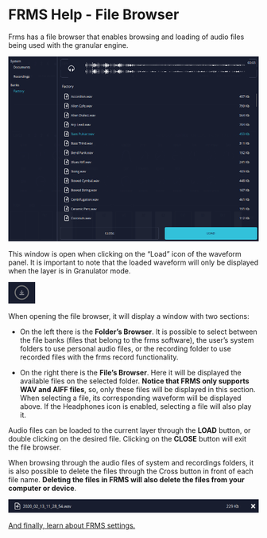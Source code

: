 # FRMS Help - File Browser

Frms has a file browser that enables browsing and loading of audio files being used with the granular engine.

<img src="/frms/images/file-browser.png" style="padding: 0px; bottom-padding: 0px;" alt="FRMS File Browser" />

This window is open when clicking on the “Load” icon of the waveform panel. It is important to note that the loaded waveform will only be displayed when the layer is in Granulator mode.

<img src="/frms/images/load-file-icon.png" style="padding: 0px; bottom-padding: 0px;" alt="FRMS Load File Icon"/>

When opening the file browser, it will display a window with two sections:

- On the left there is the **Folder’s Browser**. It is possible to select between the file banks (files that belong to the frms software), the user’s system folders to use personal audio files, or the recording folder to use recorded files with the frms record functionality.

- On the right there is the **File’s Browser**. Here it will be displayed the available files on the selected folder. **Notice that FRMS only supports WAV and AIFF files**, so, only these files will be displayed in this section. When selecting a file, its corresponding waveform will be displayed above. If the Headphones icon is enabled, selecting a file will also play it.

Audio files can be loaded to the current layer through the **LOAD** button, or double clicking on the desired file. Clicking on the **CLOSE** button will exit the file browser.

When browsing through the audio files of system and recordings folders, it is also possible to delete the files through the Cross button in front of each file name. **Deleting the files in FRMS will also delete the files from your computer or device**.

<img src="/frms/images/file-delete-icon.png" style="padding: 0px; bottom-padding: 0px;" alt="FRMS File Delete Icon" />

[And finally, learn about FRMS settings.](settings)
